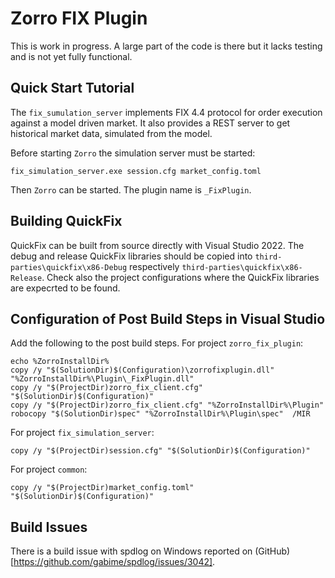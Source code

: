 # Zorro FIX Plugin

This is work in progress. A large part of the code is there but it lacks testing and is not yet fully 
functional. 


## Quick Start Tutorial

The `fix_sumulation_server` implements FIX 4.4 protocol for order execution against a model driven market.
It also provides a REST server to get historical market data, simulated from the model. 

Before starting `Zorro` the simulation server must be started:

```
fix_simulation_server.exe session.cfg market_config.toml
```

Then `Zorro` can be started. The plugin name is `_FixPlugin`. 



## Building QuickFix

QuickFix can be built from source directly with Visual Studio 2022. The debug and release QuickFix libraries should be 
copied into `third-parties\quickfix\x86-Debug` respectively `third-parties\quickfix\x86-Release`. Check also the 
project configurations where the QuickFix libraries are expecrted to be found. 


## Configuration of Post Build Steps in Visual Studio

Add the following to the post build steps.
For project `zorro_fix_plugin`:

```
echo %ZorroInstallDir%
copy /y "$(SolutionDir)$(Configuration)\zorrofixplugin.dll" "%ZorroInstallDir%\Plugin\_FixPlugin.dll"
copy /y "$(ProjectDir)zorro_fix_client.cfg" "$(SolutionDir)$(Configuration)"
copy /y "$(ProjectDir)zorro_fix_client.cfg" "%ZorroInstallDir%\Plugin"
robocopy "$(SolutionDir)spec" "%ZorroInstallDir%\Plugin\spec"  /MIR
``` 

For project `fix_simulation_server`:

```
copy /y "$(ProjectDir)session.cfg" "$(SolutionDir)$(Configuration)"
```

For project `common`:

```
copy /y "$(ProjectDir)market_config.toml" "$(SolutionDir)$(Configuration)"
``` 


## Build Issues

There is a build issue with spdlog on Windows reported on (GitHub)[https://github.com/gabime/spdlog/issues/3042].


